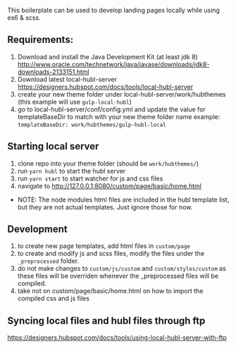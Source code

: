 This boilerplate can be used to develop landing pages locally while using es6 & scss.

## Requirements:
1. Download and install the Java Development Kit (at least jdk 8)
http://www.oracle.com/technetwork/java/javase/downloads/jdk8-downloads-2133151.html
2. Download latest local-hubl-server
https://designers.hubspot.com/docs/tools/local-hubl-server
3. create your new theme folder under local-hubl-server/work/hubthemes (this example will use `gulp-local-hubl`)
4. go to local-hubl-server/conf/config.yml and update the value for templateBaseDir to match with your new theme folder name
example: `templateBaseDir: work/hubthemes/gulp-hubl-local`

## Starting local server
1. clone repo into your theme folder (should be `work/hubthemes/`)
2. run `yarn hubl` to start the hubl server 
3. run `yarn start` to start watcher for js and css files 
4. navigate to http://127.0.0.1:8080/custom/page/basic/home.html

* NOTE: The node modules html files are included in the hubl template list, but they are not actual templates. Just ignore those for now.

## Development
1. to create new page templates, add html files in `custom/page`
2. to create and modify js and scss files, modify the files under the `_preprocessed` folder.
3. do not make changes to `custom/js/custom` and `custom/styles/custom` as these files will be overriden whenever the _preprocessed files will be compiled.
4. take not on custom/page/basic/home.html on how to import the compiled css and js files

## Syncing local files and hubl files through ftp
https://designers.hubspot.com/docs/tools/using-local-hubl-server-with-ftp